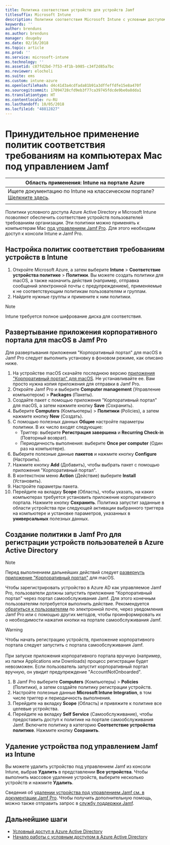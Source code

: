 ```yaml
---
title: Политика соответствия устройств для устройств Jamf
titlesuffix: Microsoft Intune
description: Политики соответствия Microsoft Intune с условным доступом Azure Active Directory можно использовать для защиты управляемых устройств Jamf.
keywords: ''
author: brenduns
ms.author: brenduns
manager: dougeby
ms.date: 02/16/2018
ms.topic: article
ms.prod: ''
ms.service: microsoft-intune
ms.technology: ''
ms.assetid: c87fd2bd-7f53-4f1b-b985-c34f2d85a7bc
ms.reviewer: elocholi
ms.suite: ems
ms.custom: intune-azure
ms.openlocfilehash: d4c41d3a4cdfada81b91a3dffeffdfe15e8a470f
ms.sourcegitcommit: 17094728cfd9eb3f77ca39745fdcde9be0a8dda1
ms.translationtype: HT
ms.contentlocale: ru-RU
ms.lasthandoff: 10/05/2018
ms.locfileid: "48812827"
---
```

# <a name="enforce-compliance-on-macs-managed-with-jamf-pro"></a>Принудительное применение политик соответствия требованиям на компьютерах Mac под управлением Jamf

|Область применения: Intune на портале Azure |
|--|
|Ищете документацию по Intune на классическом портале? [Щелкните здесь](/intune/introduction-intune?toc=/intune-classic/toc.json).|
| |

Политики условного доступа Azure Active Directory и Microsoft Intune позволяют обеспечить соответствие устройств пользователей требованиям организации. Эти политики можно применять к компьютерам Mac [под управлением Jamf Pro](conditional-access-integrate-jamf.md). Для этого необходим доступ к консоли Intune и Jamf Pro.

## <a name="set-up-device-compliance-policies-in-intune"></a>Настройка политик соответствия требованиям устройств в Intune

1. Откройте Microsoft Azure, а затем выберите **Intune** > **Соответствие устройства политике** > **Политики**. Вы можете создать политики для macOS, а также назначить действия (например, отправка сообщений электронной почты с предупреждением), применяемые к не соответствующим политикам пользователям и группам.
2. Найдите нужные группы и примените к ним политики.

> [!Note]
> Intune требуется полное шифрование диска для соответствия.

## <a name="deploy-the-company-portal-app-for-macos-in-jamf-pro"></a>Развертывание приложения корпоративного портала для macOS в Jamf Pro

Для развертывания приложения "Корпоративный портал" для macOS в Jamf Pro следует выполнить установку в фоновом режиме, как описано ниже.

1. На устройстве macOS скачайте последнюю версию [приложения "Корпоративный портал" для macOS](https://go.microsoft.com/fwlink/?linkid=862280). Не устанавливайте ее. Вам просто нужна копия приложения для отправки в Jamf Pro.
2. Откройте Jamf Pro и выберите **Computer management** (Управление компьютером)  > **Packages** (Пакеты).
3. Создайте пакет с помощью приложения "Корпоративный портал" для macOS, а затем нажмите кнопку **Save** (Сохранить).
4. Выберите **Computers** (Компьютеры) > **Политики** (Policies), а затем нажмите кнопку **New** (Создать).
5. С помощью полезных данных **Общие** настройте параметры политики. В их число входят следующие:
   - Триггер: выберите **Регистрация завершена** и **Recurring Check-in** (Повторный возврат).
   - Периодичность выполнения: выберите **Once per computer** (Один раз на компьютере).
6. Выберите полезные данные **пакетов** и нажмите кнопку **Configure** (Настроить).
7. Нажмите кнопку **Add** (Добавить), чтобы выбрать пакет с помощью приложения "Корпоративный портал".
8. В контекстном меню **Action** (Действие) выберите **Install** (Установить).
9. Настройте параметры пакета.
10. Перейдите на вкладку **Scope** (Область), чтобы указать, на каких компьютерах требуется установить приложение корпоративного портала. Нажмите кнопку **Сохранить**. Политика запустит заданные в области устройства при следующей активации выбранного триггера на компьютере и установке параметров, указанных в **универсальных** полезных данных.

## <a name="create-a-policy-in-jamf-pro-to-have-users-register-their-devices-with-azure-active-directory"></a>Создание политики в Jamf Pro для регистрации устройств пользователей в Azure Active Directory

> [!NOTE]
> Перед выполнением дальнейших действий следует [развернуть приложение "Корпоративный портал"](conditional-access-assign-jamf.md#require-the-company-portal-app-for-macos) для macOS.  

Чтобы зарегистрировать устройство в Azure AD как управляемое Jamf Pro, пользователи должны запустить приложение "Корпоративный портал" через портал самообслуживания Jamf. Для этого конечным пользователям потребуется выполнить действие. Рекомендуется [обратиться к пользователям](end-user-educate.md) по электронной почте, через уведомления Jamf Pro или с помощью других методов, чтобы проинформировать их о необходимости нажатия кнопки на портале самообслуживания Jamf.

> [!WARNING]
> Чтобы начать регистрацию устройств, приложение корпоративного портала следует запустить с портала самообслуживания Jamf. <br><br>При запуске приложения корпоративного портала вручную (например, из папки Applications или Downloads) процесс регистрации будет невозможен. Если пользователь запустит корпоративный портал вручную, он увидит предупреждение "AccountNotOnboarded".

1. В Jamf Pro выберите **Computers** (Компьютеры) > **Policies** (Политики), а затем создайте политику регистрации устройств.
2. Настройте полезные данные **Microsoft Intune Integration**, в том числе триггер и периодичность выполнения.
3. Перейдите на вкладку **Scope** (Область) и привяжите к политике все целевые устройства.
4. Перейдите на вкладку **Self Service** (Самообслуживание), чтобы предоставить доступ к политике на портале самообслуживания Jamf. Включите политику в категорию **Соответствие устройства политике**. Нажмите кнопку **Сохранить**.

## <a name="removing-a-jamf-managed-device-from-intune"></a>Удаление устройства под управлением Jamf из Intune

Вы можете удалить устройство под управлением Jamf из консоли Intune, выбрав **Удалить** в представлении **Все устройства**. Чтобы выполнить массовое удаление устройств, выберите несколько устройств и нажмите **Удалить**.

Сведения об [удалении устройства под управлением Jamf см. в документации Jamf Pro](https://www.jamf.com/jamf-nation/articles/80/unmanaging-computers-while-preserving-their-inventory-information). Чтобы получить дополнительную помощь, можно также отправить запрос в [службу поддержки Jamf](https://www.jamf.com/support/). 

## <a name="next-steps"></a>Дальнейшие шаги

- [Условный доступ в Azure Active Directory](https://docs.microsoft.com/azure/active-directory/active-directory-conditional-access-azure-portal)
- [Начало работы с условным доступом в Azure Active Directory](https://docs.microsoft.com/azure/active-directory/active-directory-conditional-access-azure-portal-get-started)
